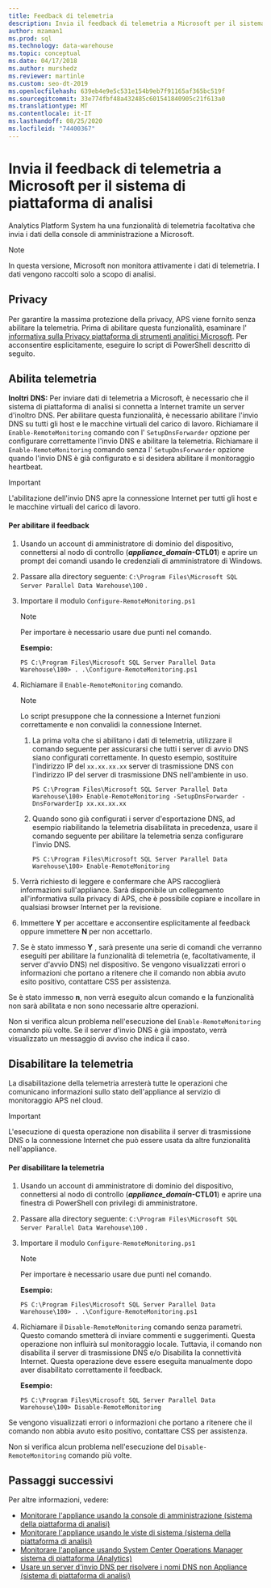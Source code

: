 ```yaml
---
title: Feedback di telemetria
description: Invia il feedback di telemetria a Microsoft per il sistema di piattaforma di analisi.
author: mzaman1
ms.prod: sql
ms.technology: data-warehouse
ms.topic: conceptual
ms.date: 04/17/2018
ms.author: murshedz
ms.reviewer: martinle
ms.custom: seo-dt-2019
ms.openlocfilehash: 639eb4e9e5c531e154b9eb7f91165af365bc519f
ms.sourcegitcommit: 33e774fbf48a432485c601541840905c21f613a0
ms.translationtype: MT
ms.contentlocale: it-IT
ms.lasthandoff: 08/25/2020
ms.locfileid: "74400367"
---
```

# <a name="send-telemetry-feedback-to-microsoft-for-analytics-platform-system"></a>Invia il feedback di telemetria a Microsoft per il sistema di piattaforma di analisi
Analytics Platform System ha una funzionalità di telemetria facoltativa che invia i dati della console di amministrazione a Microsoft. 
  
> [!NOTE]  
> In questa versione, Microsoft non monitora attivamente i dati di telemetria. I dati vengono raccolti solo a scopo di analisi.  
  
## <a name="privacy"></a><a name="privacy"></a>Privacy  
Per garantire la massima protezione della privacy, APS viene fornito senza abilitare la telemetria. Prima di abilitare questa funzionalità, esaminare l' [informativa sulla Privacy piattaforma di strumenti analitici Microsoft](https://go.microsoft.com/fwlink/?LinkId=400902). Per acconsentire esplicitamente, eseguire lo script di PowerShell descritto di seguito.  
  
## <a name="enable-telemetry"></a><a name="enable"></a>Abilita telemetria  
**Inoltri DNS:** Per inviare dati di telemetria a Microsoft, è necessario che il sistema di piattaforma di analisi si connetta a Internet tramite un server d'inoltro DNS. Per abilitare questa funzionalità, è necessario abilitare l'invio DNS su tutti gli host e le macchine virtuali del carico di lavoro. Richiamare il `Enable-RemoteMonitoring` comando con l' `SetupDnsForwarder` opzione per configurare correttamente l'invio DNS e abilitare la telemetria. Richiamare il `Enable-RemoteMonitoring` comando senza l' `SetupDnsForwarder` opzione quando l'invio DNS è già configurato e si desidera abilitare il monitoraggio heartbeat.  
  
> [!IMPORTANT]  
> L'abilitazione dell'invio DNS apre la connessione Internet per tutti gli host e le macchine virtuali del carico di lavoro.  
  
#### <a name="to-enable-feedback"></a>Per abilitare il feedback  
  
1.  Usando un account di amministratore di dominio del dispositivo, connettersi al nodo di controllo (<strong>*appliance_domain*-CTL01</strong>) e aprire un prompt dei comandi usando le credenziali di amministratore di Windows.  
  
2.  Passare alla directory seguente: `C:\Program Files\Microsoft SQL Server Parallel Data Warehouse\100` .  
  
3.  Importare il modulo `Configure-RemoteMonitoring.ps1`  
  
    > [!NOTE]  
    > Per importare è necessario usare due punti nel comando.  
  
    **Esempio:**  
  
    ```  
    PS C:\Program Files\Microsoft SQL Server Parallel Data Warehouse\100> . .\Configure-RemoteMonitoring.ps1  
    ```  
  
4.  Richiamare il `Enable-RemoteMonitoring` comando.  
  
    > [!NOTE]  
    > Lo script presuppone che la connessione a Internet funzioni correttamente e non convalidi la connessione Internet.  
  
    1.  La prima volta che si abilitano i dati di telemetria, utilizzare il comando seguente per assicurarsi che tutti i server di avvio DNS siano configurati correttamente. In questo esempio, sostituire l'indirizzo IP del `xx.xx.xx.xx` server di trasmissione DNS con l'indirizzo IP del server di trasmissione DNS nell'ambiente in uso.  
  
        ```  
        PS C:\Program Files\Microsoft SQL Server Parallel Data Warehouse\100> Enable-RemoteMonitoring -SetupDnsForwarder -DnsForwarderIp xx.xx.xx.xx  
        ```  
  
    2.  Quando sono già configurati i server d'esportazione DNS, ad esempio riabilitando la telemetria disabilitata in precedenza, usare il comando seguente per abilitare la telemetria senza configurare l'invio DNS.  
  
        ```  
        PS C:\Program Files\Microsoft SQL Server Parallel Data Warehouse\100> Enable-RemoteMonitoring  
        ```  
  
5.  Verrà richiesto di leggere e confermare che APS raccoglierà informazioni sull'appliance. Sarà disponibile un collegamento all'informativa sulla privacy di APS, che è possibile copiare e incollare in qualsiasi browser Internet per la revisione.  
  
6.  Immettere **Y** per accettare e acconsentire esplicitamente al feedback oppure immettere **N** per non accettarlo.  
  
7.  Se è stato immesso **Y** , sarà presente una serie di comandi che verranno eseguiti per abilitare la funzionalità di telemetria (e, facoltativamente, il server d'avvio DNS) nel dispositivo. Se vengono visualizzati errori o informazioni che portano a ritenere che il comando non abbia avuto esito positivo, contattare CSS per assistenza.  
  
Se è stato immesso **n**, non verrà eseguito alcun comando e la funzionalità non sarà abilitata e non sono necessarie altre operazioni.  
  
Non si verifica alcun problema nell'esecuzione del `Enable-RemoteMonitoring` comando più volte. Se il server d'invio DNS è già impostato, verrà visualizzato un messaggio di avviso che indica il caso.  
  
## <a name="disable-telemetry"></a><a name="disable"></a>Disabilitare la telemetria  
La disabilitazione della telemetria arresterà tutte le operazioni che comunicano informazioni sullo stato dell'appliance al servizio di monitoraggio APS nel cloud.  
  
> [!IMPORTANT]  
> L'esecuzione di questa operazione non disabilita il server di trasmissione DNS o la connessione Internet che può essere usata da altre funzionalità nell'appliance.  
  
#### <a name="to-disable-telemetry"></a>Per disabilitare la telemetria  
  
1.  Usando un account di amministratore di dominio del dispositivo, connettersi al nodo di controllo (<strong>*appliance_domain*-CTL01</strong>) e aprire una finestra di PowerShell con privilegi di amministratore.  
  
2.  Passare alla directory seguente: `C:\Program Files\Microsoft SQL Server Parallel Data Warehouse\100` .  
  
3.  Importare il modulo `Configure-RemoteMonitoring.ps1`  
  
    > [!NOTE]  
    > Per importare è necessario usare due punti nel comando.  
  
    **Esempio:**  
  
    ```  
    PS C:\Program Files\Microsoft SQL Server Parallel Data Warehouse\100> . .\Configure-RemoteMonitoring.ps1  
    ```  
  
4.  Richiamare il `Disable-RemoteMonitoring` comando senza parametri. Questo comando smetterà di inviare commenti e suggerimenti. Questa operazione non influirà sul monitoraggio locale. Tuttavia, il comando non disabilita il server di trasmissione DNS e/o Disabilita la connettività Internet. Questa operazione deve essere eseguita manualmente dopo aver disabilitato correttamente il feedback.  
  
    **Esempio:**  
  
    ```  
    PS C:\Program Files\Microsoft SQL Server Parallel Data Warehouse\100> Disable-RemoteMonitoring  
    ```  
  
Se vengono visualizzati errori o informazioni che portano a ritenere che il comando non abbia avuto esito positivo, contattare CSS per assistenza.  
  
Non si verifica alcun problema nell'esecuzione del `Disable-RemoteMonitoring` comando più volte.  
  
## <a name="next-steps"></a>Passaggi successivi
Per altre informazioni, vedere:
- [Monitorare l'appliance usando la console di amministrazione &#40;sistema della piattaforma di analisi&#41;](monitor-the-appliance-by-using-the-admin-console.md)  
- [Monitorare l'appliance usando le viste di sistema &#40;sistema della piattaforma di analisi&#41;](monitor-the-appliance-by-using-system-views.md)  
- [Monitorare l'appliance usando System Center Operations Manager sistema di piattaforma &#40;Analytics&#41;](monitor-the-appliance-by-using-system-center-operations-manager.md)  
- [Usare un server d'invio DNS per risolvere i nomi DNS non Appliance &#40;sistema di piattaforma di analisi&#41;](use-a-dns-forwarder-to-resolve-non-appliance-dns-names.md)  
  
